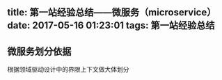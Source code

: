 title: 第一站经验总结——微服务（microservice）
date: 2017-05-16 01:23:01
tags: 第一站经验总结
---

## 微服务划分依据

根据领域驱动设计中的界限上下文做大体划分